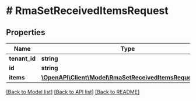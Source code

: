 # # RmaSetReceivedItemsRequest


## Properties 


Name | Type | Description | Notes
------------ | ------------- | ------------- | -------------
**tenant_id**| **string** |   |
**id**| **string** |   |
**items**| [**\OpenAPI\Client\Model\RmaSetReceivedItemsRequestItem[]**](RmaSetReceivedItemsRequestItem.md) |   |


[[Back to Model list]](../../README.md#models) [[Back to API list]](../../README.md#endpoints) [[Back to README]](../../README.md)

